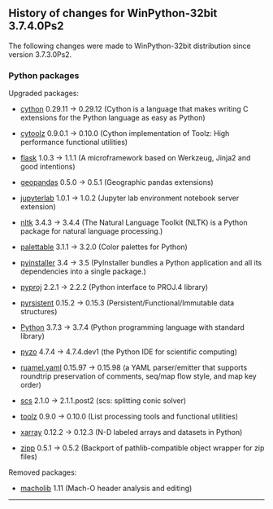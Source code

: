 ﻿## History of changes for WinPython-32bit 3.7.4.0Ps2

The following changes were made to WinPython-32bit distribution since version 3.7.3.0Ps2.

### Python packages

Upgraded packages:

  * [cython](https://pypi.org/project/cython) 0.29.11 → 0.29.12 (Cython is a language that makes writing C extensions for the Python language as easy as Python)
  * [cytoolz](https://pypi.org/project/cytoolz) 0.9.0.1 → 0.10.0 (Cython implementation of Toolz: High performance functional utilities)
  * [flask](https://pypi.org/project/flask) 1.0.3 → 1.1.1 (A microframework based on Werkzeug, Jinja2 and good intentions)
  * [geopandas](https://pypi.org/project/geopandas) 0.5.0 → 0.5.1 (Geographic pandas extensions)
  * [jupyterlab](https://pypi.org/project/jupyterlab) 1.0.1 → 1.0.2 (Jupyter lab environment notebook server extension)
  * [nltk](https://pypi.org/project/nltk) 3.4.3 → 3.4.4 (The Natural Language Toolkit (NLTK) is a Python package for natural language processing.)
  * [palettable](https://pypi.org/project/palettable) 3.1.1 → 3.2.0 (Color palettes for Python)
  * [pyinstaller](https://pypi.org/project/pyinstaller) 3.4 → 3.5 (PyInstaller bundles a Python application and all its dependencies into a single package.)
  * [pyproj](https://pypi.org/project/pyproj) 2.2.1 → 2.2.2 (Python interface to PROJ.4 library)
  * [pyrsistent](https://pypi.org/project/pyrsistent) 0.15.2 → 0.15.3 (Persistent/Functional/Immutable data structures)
  * [Python](http://www.python.org/) 3.7.3 → 3.7.4 (Python programming language with standard library)
  * [pyzo](https://pypi.org/project/pyzo) 4.7.4 → 4.7.4.dev1 (the Python IDE for scientific computing)
  * [ruamel.yaml](https://pypi.org/project/ruamel.yaml) 0.15.97 → 0.15.98 (a YAML parser/emitter that supports roundtrip preservation of comments, seq/map flow style, and map key order)
  * [scs](https://pypi.org/project/scs) 2.1.0 → 2.1.1.post2 (scs: splitting conic solver)
  * [toolz](https://pypi.org/project/toolz) 0.9.0 → 0.10.0 (List processing tools and functional utilities)
  * [xarray](https://pypi.org/project/xarray) 0.12.2 → 0.12.3 (N-D labeled arrays and datasets in Python)
  * [zipp](https://pypi.org/project/zipp) 0.5.1 → 0.5.2 (Backport of pathlib-compatible object wrapper for zip files)

Removed packages:

  * [macholib](https://pypi.org/project/macholib) 1.11 (Mach-O header analysis and editing)

* * *
